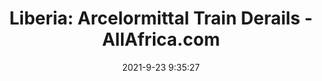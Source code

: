 ---
"title": "Liberia: Arcelormittal Train Derails - AllAfrica.com"
"date": "2021-9-23 9:35:27"
"feed_name": "GOOGLENEWSMINING"
"feed_website": "https://news.google.com/search?q=mining%2Bincident&hl=en-US&gl=US&ceid=US:en"
"feed_rss": "https://news.google.com/rss/search?q=mining%2Bincident&hl=en-US&gl=US&ceid=US:en"
"link": "https://allafrica.com/stories/202109230539.html"
"file": "_posts/2021-1-1-76980d56399cc0d2fd4394a9c5eae6e63703b3d7.md"
"accident": "0"
"drilling": "0"
"dead": "0"
"injured": "0"
"where": "unknown site"
---